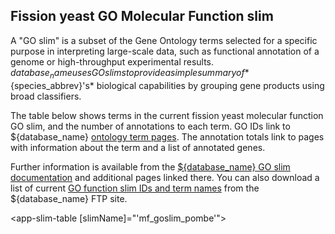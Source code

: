 ## Fission yeast GO Molecular Function slim

A "GO slim" is a subset of the Gene Ontology terms selected for a
specific purpose in interpreting large-scale data, such as functional
annotation of a genome or high-throughput experimental
results. ${database_name} uses GO slims to provide a simple summary of
*${species_abbrev}'s* biological capabilities by grouping gene products using
broad classifiers.

The table below shows terms in the current fission yeast molecular
function GO slim, and the number of annotations to each term. GO IDs
link to ${database_name} [ontology term
pages](/documentation/ontology-term-page). The annotation totals link
to pages with information about the term and a list of annotated
genes.

Further information is available from the [${database_name} GO slim
documentation](documentation/pombase-go-slim-documentation) and
additional pages linked there. You can also download a list of current
[GO function slim IDs and term
names](https://www.pombase.org/data/releases/latest/misc/mf_goslim_pombe_ids_and_names.tsv)
from the ${database_name} FTP site.


<app-slim-table [slimName]="'mf_goslim_pombe'"></app-slim-table>

